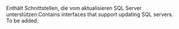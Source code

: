 <Namespace Name="Microsoft.Azure.Management.Sql.Fluent.SqlServer.Update">
  <Docs>
    <summary><span data-ttu-id="46126-101">Enthält Schnittstellen, die vom aktualisieren SQL Server unterstützen.</span><span class="sxs-lookup"><span data-stu-id="46126-101">Contains interfaces that support updating SQL servers.</span></span></summary> 
    <remarks>To be added.</remarks>
  </Docs>
</Namespace>
